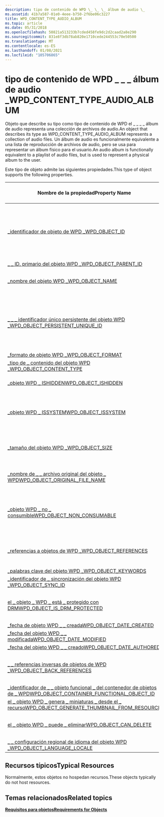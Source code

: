 ```yaml
---
description: tipo de contenido de WPD \_ \_ \_ álbum de audio \_
ms.assetid: 41b7a587-01e0-4eee-b750-2f6be06c3227
title: WPD_CONTENT_TYPE_AUDIO_ALBUM
ms.topic: article
ms.date: 05/31/2018
ms.openlocfilehash: 50821a513233b7cded458fe9dc2d2caad2a8e290
ms.sourcegitcommit: 831e8f3db78ab820e1710cede244553c70e50500
ms.translationtype: MT
ms.contentlocale: es-ES
ms.lasthandoff: 01/08/2021
ms.locfileid: "105706865"
---
```

# <a name="wpd_content_type_audio_album"></a><span data-ttu-id="481f9-103">tipo de contenido de WPD \_ \_ \_ álbum de audio \_</span><span class="sxs-lookup"><span data-stu-id="481f9-103">WPD\_CONTENT\_TYPE\_AUDIO\_ALBUM</span></span>

<span data-ttu-id="481f9-104">Objeto que describe su tipo como tipo de contenido de WPD el \_ \_ \_ \_ álbum de audio representa una colección de archivos de audio.</span><span class="sxs-lookup"><span data-stu-id="481f9-104">An object that describes its type as WPD\_CONTENT\_TYPE\_AUDIO\_ALBUM represents a collection of audio files.</span></span> <span data-ttu-id="481f9-105">Un álbum de audio es funcionalmente equivalente a una lista de reproducción de archivos de audio, pero se usa para representar un álbum físico para el usuario.</span><span class="sxs-lookup"><span data-stu-id="481f9-105">An audio album is functionally equivalent to a playlist of audio files, but is used to represent a physical album to the user.</span></span>

<span data-ttu-id="481f9-106">Este tipo de objeto admite las siguientes propiedades.</span><span class="sxs-lookup"><span data-stu-id="481f9-106">This type of object supports the following properties.</span></span>



| <span data-ttu-id="481f9-107">Nombre de la propiedad</span><span class="sxs-lookup"><span data-stu-id="481f9-107">Property Name</span></span>                                                                                                         | <span data-ttu-id="481f9-108">Obligatorio u opcional</span><span class="sxs-lookup"><span data-stu-id="481f9-108">Required or Optional</span></span>                                                           |
|-----------------------------------------------------------------------------------------------------------------------|--------------------------------------------------------------------------------|
| [<span data-ttu-id="481f9-109">\_identificador de objeto de WPD \_</span><span class="sxs-lookup"><span data-stu-id="481f9-109">WPD\_OBJECT\_ID</span></span>](object-properties.md)                                                                | <span data-ttu-id="481f9-110">Requerido, de solo lectura.</span><span class="sxs-lookup"><span data-stu-id="481f9-110">Required, read-only.</span></span> <span data-ttu-id="481f9-111">Un cliente no puede establecer esta propiedad, ni siquiera en el momento de la creación.</span><span class="sxs-lookup"><span data-stu-id="481f9-111">A client cannot set this property, even at creation time.</span></span> |
| [<span data-ttu-id="481f9-112">\_ \_ ID. primario del objeto WPD \_</span><span class="sxs-lookup"><span data-stu-id="481f9-112">WPD\_OBJECT\_PARENT\_ID</span></span>](object-properties.md)                                                 | <span data-ttu-id="481f9-113">Obligatorio.</span><span class="sxs-lookup"><span data-stu-id="481f9-113">Required.</span></span>                                                                      |
| [<span data-ttu-id="481f9-114">\_nombre del objeto WPD \_</span><span class="sxs-lookup"><span data-stu-id="481f9-114">WPD\_OBJECT\_NAME</span></span>](object-properties.md)                                                            | <span data-ttu-id="481f9-115">Es obligatorio si el objeto representa un archivo.</span><span class="sxs-lookup"><span data-stu-id="481f9-115">Required if the object represents a file.</span></span>                                      |
| [<span data-ttu-id="481f9-116">\_ \_ \_ identificador único persistente del objeto WPD \_</span><span class="sxs-lookup"><span data-stu-id="481f9-116">WPD\_OBJECT\_PERSISTENT\_UNIQUE\_ID</span></span>](object-properties.md)                          | <span data-ttu-id="481f9-117">Requerido, de solo lectura.</span><span class="sxs-lookup"><span data-stu-id="481f9-117">Required, read-only.</span></span> <span data-ttu-id="481f9-118">Un cliente no puede establecer esta propiedad, ni siquiera en el momento de la creación.</span><span class="sxs-lookup"><span data-stu-id="481f9-118">A client cannot set this property, even at creation time.</span></span> |
| [<span data-ttu-id="481f9-119">\_formato de objeto WPD \_</span><span class="sxs-lookup"><span data-stu-id="481f9-119">WPD\_OBJECT\_FORMAT</span></span>](object-properties.md)                                                        | <span data-ttu-id="481f9-120">Obligatorio.</span><span class="sxs-lookup"><span data-stu-id="481f9-120">Required.</span></span>                                                                      |
| [<span data-ttu-id="481f9-121">\_tipo de \_ contenido del objeto WPD \_</span><span class="sxs-lookup"><span data-stu-id="481f9-121">WPD\_OBJECT\_CONTENT\_TYPE</span></span>](object-properties.md)                                           | <span data-ttu-id="481f9-122">Obligatorio.</span><span class="sxs-lookup"><span data-stu-id="481f9-122">Required.</span></span>                                                                      |
| [<span data-ttu-id="481f9-123">\_objeto WPD \_ ISHIDDEN</span><span class="sxs-lookup"><span data-stu-id="481f9-123">WPD\_OBJECT\_ISHIDDEN</span></span>](object-properties.md)                                                    | <span data-ttu-id="481f9-124">Es obligatorio si el objeto está oculto.</span><span class="sxs-lookup"><span data-stu-id="481f9-124">Required if the object is hidden.</span></span>                                              |
| [<span data-ttu-id="481f9-125">\_objeto WPD \_ ISSYSTEM</span><span class="sxs-lookup"><span data-stu-id="481f9-125">WPD\_OBJECT\_ISSYSTEM</span></span>](object-properties.md)                                                    | <span data-ttu-id="481f9-126">Obligatorio si el objeto es un objeto del sistema (representa un archivo del sistema).</span><span class="sxs-lookup"><span data-stu-id="481f9-126">Required if the object is a system object (represents a system file).</span></span>          |
| [<span data-ttu-id="481f9-127">\_tamaño del objeto WPD \_</span><span class="sxs-lookup"><span data-stu-id="481f9-127">WPD\_OBJECT\_SIZE</span></span>](object-properties.md)                                                            | <span data-ttu-id="481f9-128">Obligatorio si el objeto tiene al menos un recurso.</span><span class="sxs-lookup"><span data-stu-id="481f9-128">Required if the object has at least one resource.</span></span>                              |
| [<span data-ttu-id="481f9-129">\_nombre de \_ \_ archivo original del objeto \_ WPD</span><span class="sxs-lookup"><span data-stu-id="481f9-129">WPD\_OBJECT\_ORIGINAL\_FILE\_NAME</span></span>](object-properties.md)                              | <span data-ttu-id="481f9-130">Es obligatorio si el objeto representa un archivo.</span><span class="sxs-lookup"><span data-stu-id="481f9-130">Required if the object represents a file.</span></span>                                      |
| [<span data-ttu-id="481f9-131">\_objeto WPD \_ no \_ consumible</span><span class="sxs-lookup"><span data-stu-id="481f9-131">WPD\_OBJECT\_NON\_CONSUMABLE</span></span>](object-properties.md)                                       | <span data-ttu-id="481f9-132">Se recomienda si el objeto no está diseñado para su consumo por parte del dispositivo.</span><span class="sxs-lookup"><span data-stu-id="481f9-132">Recommended if the object is not meant for consumption by the device.</span></span>          |
| [<span data-ttu-id="481f9-133">\_referencias a objetos de WPD \_</span><span class="sxs-lookup"><span data-stu-id="481f9-133">WPD\_OBJECT\_REFERENCES</span></span>](object-properties.md)                                                | <span data-ttu-id="481f9-134">Obligatorio si el objeto tiene referencias a otros objetos.</span><span class="sxs-lookup"><span data-stu-id="481f9-134">Required if the object has references to other objects.</span></span>                        |
| [<span data-ttu-id="481f9-135">\_palabras clave del objeto WPD \_</span><span class="sxs-lookup"><span data-stu-id="481f9-135">WPD\_OBJECT\_KEYWORDS</span></span>](object-properties.md)                                                    | <span data-ttu-id="481f9-136">Opcional.</span><span class="sxs-lookup"><span data-stu-id="481f9-136">Optional.</span></span>                                                                      |
| [<span data-ttu-id="481f9-137">\_identificador de \_ sincronización del objeto WPD \_</span><span class="sxs-lookup"><span data-stu-id="481f9-137">WPD\_OBJECT\_SYNC\_ID</span></span>](object-properties.md)                                                     | <span data-ttu-id="481f9-138">Opcional.</span><span class="sxs-lookup"><span data-stu-id="481f9-138">Optional.</span></span>                                                                      |
| [<span data-ttu-id="481f9-139">el \_ objeto \_ WPD \_ está \_ protegido con DRM</span><span class="sxs-lookup"><span data-stu-id="481f9-139">WPD\_OBJECT\_IS\_DRM\_PROTECTED</span></span>](object-properties.md)                                  | <span data-ttu-id="481f9-140">Obligatorio si el objeto está protegido por la tecnología DRM.</span><span class="sxs-lookup"><span data-stu-id="481f9-140">Required if the object is protected by DRM technology.</span></span>                         |
| [<span data-ttu-id="481f9-141">\_fecha de objeto WPD \_ \_ creada</span><span class="sxs-lookup"><span data-stu-id="481f9-141">WPD\_OBJECT\_DATE\_CREATED</span></span>](object-properties.md)                                           | <span data-ttu-id="481f9-142">Opcional.</span><span class="sxs-lookup"><span data-stu-id="481f9-142">Optional.</span></span>                                                                      |
| [<span data-ttu-id="481f9-143">\_fecha del objeto WPD \_ \_ modificada</span><span class="sxs-lookup"><span data-stu-id="481f9-143">WPD\_OBJECT\_DATE\_MODIFIED</span></span>](object-properties.md)                                         | <span data-ttu-id="481f9-144">Se recomienda su uso.</span><span class="sxs-lookup"><span data-stu-id="481f9-144">Recommended.</span></span>                                                                   |
| [<span data-ttu-id="481f9-145">\_fecha del objeto WPD \_ \_ creado</span><span class="sxs-lookup"><span data-stu-id="481f9-145">WPD\_OBJECT\_DATE\_AUTHORED</span></span>](object-properties.md)                                         | <span data-ttu-id="481f9-146">Opcional.</span><span class="sxs-lookup"><span data-stu-id="481f9-146">Optional.</span></span>                                                                      |
| [<span data-ttu-id="481f9-147">\_ \_ referencias inversas de objetos de WPD \_</span><span class="sxs-lookup"><span data-stu-id="481f9-147">WPD\_OBJECT\_BACK\_REFERENCES</span></span>](object-properties.md)                                                                | <span data-ttu-id="481f9-148">Se recomienda si otro objeto hace referencia al objeto.</span><span class="sxs-lookup"><span data-stu-id="481f9-148">Recommended if the object is referenced by another object.</span></span>                     |
| [<span data-ttu-id="481f9-149">\_identificador de \_ \_ objeto funcional \_ del contenedor de objetos de \_ WPD</span><span class="sxs-lookup"><span data-stu-id="481f9-149">WPD\_OBJECT\_CONTAINER\_FUNCTIONAL\_OBJECT\_ID</span></span>](object-properties.md)     | <span data-ttu-id="481f9-150">Opcional.</span><span class="sxs-lookup"><span data-stu-id="481f9-150">Optional.</span></span>                                                                      |
| [<span data-ttu-id="481f9-151">el \_ objeto WPD \_ genera \_ miniaturas \_ desde el \_ recurso</span><span class="sxs-lookup"><span data-stu-id="481f9-151">WPD\_OBJECT\_GENERATE\_THUMBNAIL\_FROM\_RESOURCE</span></span>](object-properties.md) | <span data-ttu-id="481f9-152">Opcional.</span><span class="sxs-lookup"><span data-stu-id="481f9-152">Optional.</span></span>                                                                      |
| [<span data-ttu-id="481f9-153">el \_ objeto WPD \_ puede \_ eliminar</span><span class="sxs-lookup"><span data-stu-id="481f9-153">WPD\_OBJECT\_CAN\_DELETE</span></span>](object-properties.md)                                                                     | <span data-ttu-id="481f9-154">Es obligatorio si no se puede eliminar el objeto.</span><span class="sxs-lookup"><span data-stu-id="481f9-154">Required if the object cannot be deleted.</span></span>                                      |
| [<span data-ttu-id="481f9-155">\_ \_ configuración regional de idioma del objeto WPD \_</span><span class="sxs-lookup"><span data-stu-id="481f9-155">WPD\_OBJECT\_LANGUAGE\_LOCALE</span></span>](object-properties.md)                                                                | <span data-ttu-id="481f9-156">Opcional.</span><span class="sxs-lookup"><span data-stu-id="481f9-156">Optional.</span></span>                                                                      |



 

## <a name="typical-resources"></a><span data-ttu-id="481f9-157">Recursos típicos</span><span class="sxs-lookup"><span data-stu-id="481f9-157">Typical Resources</span></span>

<span data-ttu-id="481f9-158">Normalmente, estos objetos no hospedan recursos.</span><span class="sxs-lookup"><span data-stu-id="481f9-158">These objects typically do not host resources.</span></span>

## <a name="related-topics"></a><span data-ttu-id="481f9-159">Temas relacionados</span><span class="sxs-lookup"><span data-stu-id="481f9-159">Related topics</span></span>

<dl> <dt>

[<span data-ttu-id="481f9-160">**Requisitos para objetos**</span><span class="sxs-lookup"><span data-stu-id="481f9-160">**Requirements for Objects**</span></span>](requirements-for-objects.md)
</dt> </dl>

 

 



